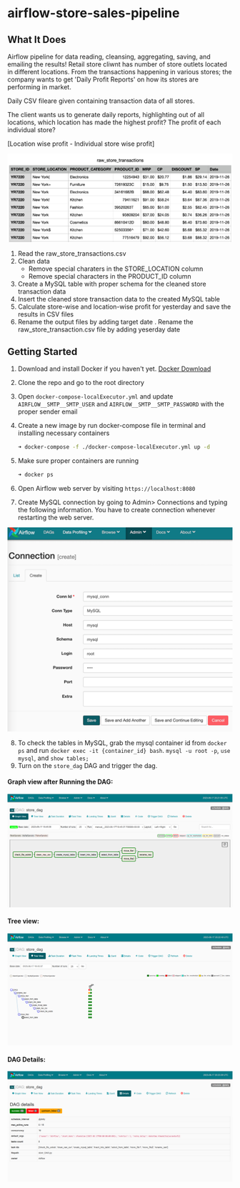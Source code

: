 # airflow-store-sales-pipeline
## What It Does

Airflow pipeline for data reading, cleansing, aggregating, saving, and emailing the results! 
Retail store cliwnt has number of store outlets located in different locations. From the transactions happening in various stores; the company wants to get 'Daily Profit Reports' on how its stores are performing in market.

Daily CSV fileare given containing transaction data of all stores.

The client wants us to generate daily reports, highlighting out of all locations, which location has made the highest profit? The profit of each individual store?

[Location wise profit - Individual store wise profit]

![](images/store_raw_data.png)

1. Read the raw_store_transactions.csv
2. Clean data 
   - Remove special charaters in the STORE_LOCATION column
   - Remove special characters in the PRODUCT_ID column
3. Create a MySQL table with proper schema for the cleaned store transaction data 
4. Insert the cleaned store transaction data to the created MySQL table 
5. Calculate store-wise and location-wise profit for yesterday and save the results in CSV files 
6. Rename the output files by adding target date 
. Rename the raw_store_transaction.csv file by adding yeserday date  



## Getting Started 

1. Download and install Docker if you haven't yet. [Docker Download](https://www.docker.com/products/docker-desktop)

2. Clone the repo and go to the root directory

3. Open `docker-compose-localExecutor.yml` and update `AIRFLOW__SMTP__SMTP_USER` and `AIRFLOW__SMTP__SMTP_PASSWORD` with the proper sender email 

4. Create a new image by run docker-compose file in terminal and installing necessary containers

   ```bash
   ➜ docker-compose -f ./docker-compose-localExecutor.yml up -d
   ```

5. Make sure proper containers are running 

   ```bash
   ➜ docker ps 
   ```

6. Open Airflow web server by visiting `https://localhost:8080` 

7. Create MySQL connection by going to Admin> Connections and typing the following information. You have to create connection whenever restarting the web server. 

![](images/connection.png)

8. To check the tables in MySQL, grab the mysql container id from `docker ps` and run `docker exec -it {container_id} bash`. `mysql -u root -p`, `use mysql`, and `show tables;`
9. Turn on the `store_dag` DAG and trigger the dag.


#### Graph view after Running the DAG:
![](images/Graph_View.PNG)

#### Tree view:
![](images/Tree_View.PNG)


#### DAG Details:
![](images/DAG_Details.PNG)

